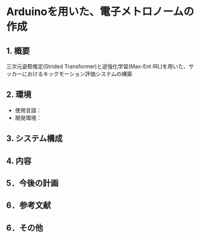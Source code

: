 # Arduinoを用いた、電子メトロノームの作成

## 1. 概要
三次元姿勢推定(Strided Transformer)と逆強化学習(Max-Ent IRL)を用いた、サッカーにおけるキックモーション評価システムの構築  


## 2. 環境
- 使用言語：
- 開発環境：

## 3. システム構成

## 4. 内容

## 5．今後の計画

## 6．参考文献

## 6．その他
